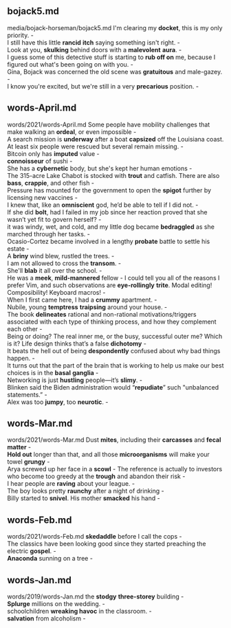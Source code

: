 ## bojack5.md ## 
media/bojack-horseman/bojack5.md
I'm clearing my **docket**, this is my only priority. -  
I still have this little **rancid** **itch** saying something isn't right. -  
Look at you, **skulking** behind doors with a **malevolent** **aura**. -  
I guess some of this detective stuff is starting to **rub off on** me, because I figured out what's been going on with you. -  
Gina, Bojack was concerned the old scene was **gratuitous** and male-gazey. -  
I know you're excited, but we're still in a very **precarious** position. -  

## words-April.md ## 
words/2021/words-April.md
Some people have mobility challenges that make walking an **ordeal**, or even impossible -  
A search mission is **underway** after a boat **capsized** off the Louisiana coast. At least six people were rescued but several remain missing. -   
Bitcoin only has **imputed** value -  
**connoisseur** of sushi -  
She has a **cybernetic** body, but she's kept her human emotions -  
The 315-acre Lake Chabot is stocked with **trout** and catfish. There are also **bass**, **crappie**, and other fish -  
Pressure has mounted for the government to open the **spigot** further by licensing new vaccines -  
I knew that, like an **omniscient** god, he’d be able to tell if I did not. -  
If she did **bolt**, had I failed in my job since her reaction proved that she wasn’t yet fit to govern herself? -  
it was windy, wet, and cold, and my little dog became **bedraggled** as she marched through her tasks. -  
Ocasio-Cortez became involved in a lengthy **probate** battle to settle his estate -  
A **briny** wind blew, rustled the trees. -   
I am not allowed to cross the **transom**. -  
She'll **blab** it all over the school. -  
He was a **meek**, **mild-mannered** fellow - 
I could tell you all of the reasons I prefer Vim, and such observations are **eye-rollingly** **trite**. Modal editing! Composibility! Keyboard macros! -  
When I first came here, I had a **crummy** apartment. -   
Nubile, young **temptress** **traipsing** around your house. -  
The book **delineates** rational and non-rational motivations/triggers associated with each type of thinking process, and how they complement each other -   
Being or doing? The real inner me, or the busy, successful outer me? Which is it? Life design thinks that’s a false **dichotomy** -  
It beats the hell out of being **despondently** confused about why bad things happen. -  
It turns out that the part of the brain that is working to help us make our best choices is in the **basal** **ganglia** -  
Networking is just **hustling** people—it’s **slimy**. -  
Blinken said the Biden administration would “**repudiate**” such "unbalanced statements.” -  
Alex was too **jumpy**, too **neurotic**. -  

## words-Mar.md ## 
words/2021/words-Mar.md
Dust **mites**, including their **carcasses** and **fecal matter** -  
**Hold out** longer than that, and all those **microorganisms** will make your towel **grungy** -  
Arya screwed up her face in a **scowl** - 
The reference is actually to investors who become too greedy at the **trough** and abandon their risk -   
I hear people are **raving** about your league. -  
The boy looks pretty **raunchy** after a night of drinking -  
Billy started to **snivel**. His mother **smacked** his hand -  

## words-Feb.md ## 
words/2021/words-Feb.md
**skedaddle** before I call the cops -  
The classics have been looking good since they started preaching the electric **gospel**. -  
**Anaconda** sunning on a tree -  

## words-Jan.md ## 
words/2019/words-Jan.md
the **stodgy** **three-storey** building -  
**Splurge** millions on the wedding. -  
schoolchildren **wreaking havoc** in the classroom. -  
**salvation** from alcoholism -  
